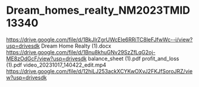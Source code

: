 # Dream_homes_realty_NM2023TMID13340
https://drive.google.com/file/d/1BkJIrZgrUWcEIe6RRiTC8leFJfwWc--i/view?usp=drivesdk
Dream Home Realty (1).docx
https://drive.google.com/file/d/1Bnu8khuGNv29SzZfLqG2oj-ME8zOdGcF/view?usp=drivesdk
balance_sheet (1).pdf
profit_and_loss (1).pdf
video_20231017_140422_edit.mp4
https://drive.google.com/file/d/12hiLJ253ackXCYKwOXvJ2FKJfSoroJRZ/view?usp=drivesdk
